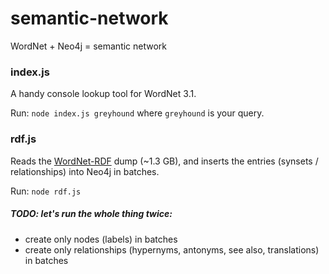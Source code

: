 # semantic-network
WordNet + Neo4j = semantic network

### index.js
A handy console lookup tool for WordNet 3.1.

Run: `node index.js greyhound` where `greyhound` is your query.

### rdf.js
Reads the [WordNet-RDF](http://wordnet-rdf.princeton.edu) dump (~1.3 GB), and inserts the entries (synsets / relationships) into Neo4j in batches.

Run: `node rdf.js`

##### TODO: let's run the whole thing twice:
* create only nodes (labels) in batches
* create only relationships (hypernyms, antonyms, see also, translations) in batches
